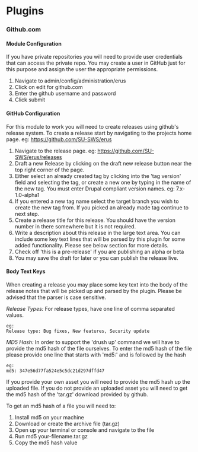 # Plugins

### Github.com

#### Module Configuration

If you have private repositories you will need to provide user credentials that
can access the private repo. You may create a user in GitHub just for this
purpose and assign the user the appropriate permissions.

1. Navigate to admin/config/administration/erus
2. Click on edit for github.com
3. Enter the github username and password
4. Click submit


#### GitHub Configuration

For this module to work you will need to create releases using github's release
system. To create a release start by navigating to the projects home page.
eg: https://github.com/SU-SWS/erus

1. Navigate to the release page. eg: https://github.com/SU-SWS/erus/releases
2. Draft a new Release by clicking on the draft new release button near the top
right corner of the page.
3. Either select an already created tag by clicking into the 'tag version' field
and selecting the tag, or create a new one by typing in the name of the new tag.
You must enter Drupal compliant version names. eg: 7.x-1.0-alpha1
4. If you entered a new tag name select the target branch you wish to create the
new tag from. If you picked an already made tag continue to next step.
5. Create a release title for this release. You should have the version number
in there somewhere but it is not required.
6. Write a description about this release in the large text area. You can
include some key text lines that will be parsed by this plugin for some added
functionality. Please see below section for more details.
7. Check off 'this is a pre-release' if you are publishing an alpha or beta
8. You may save the draft for later or you can publish the release live.


#### Body Text Keys
When creating a release you may place some key text into the body of the release
notes that will be picked up and parsed by the plugin. Please be advised that
the parser is case sensitive.

*Release Types:*
For release types, have one line of comma separated values.

    eg:
    Release type: Bug fixes, New features, Security update

*MD5 Hash:*
In order to support the 'drush up' command we will have to provide the md5 hash
of the file ourselves. To enter the md5 hash of the file please provide one line
that starts with 'md5:' and is followed by the hash

    eg:
    md5: 347e56d77fa524e5c5dc21d297dffd47

If you provide your own asset you will need to provide the md5 hash up the
uploaded file. If you do not provide an uploaded asset you will need to get the
md5 hash of the 'tar.gz' download provided by github.

To get an md5 hash of a file you will need to:
1. Install md5 on your machine
2. Download or create the archive file (tar.gz)
3. Open up your terminal or console and navigate to the file
4. Run md5 your-filename.tar.gz
5. Copy the md5 hash value

